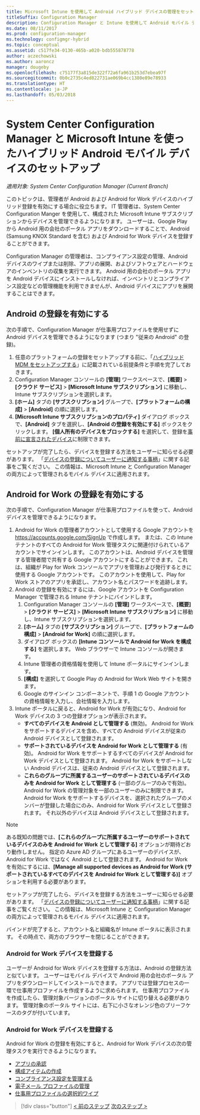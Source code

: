 ```yaml
---
title: Microsoft Intune を使用して Android ハイブリッド デバイスの管理をセットアップする
titleSuffix: Configuration Manager
description: Configuration Manager と Intune を使用して Android モバイル デバイスを管理できるように準備します。
ms.date: 08/11/2017
ms.prod: configuration-manager
ms.technology: configmgr-hybrid
ms.topic: conceptual
ms.assetid: c517fe34-0130-465b-a020-bdb555878778
author: aczechowski
ms.author: aaroncz
manager: dougeby
ms.openlocfilehash: c75177f3a815de322f72a6fa961b253d7ebea97f
ms.sourcegitcommit: 0b0c2735c4ed822731ae069b4cc1380e89e78933
ms.translationtype: HT
ms.contentlocale: ja-JP
ms.lasthandoff: 05/03/2018
---
```

# <a name="set-up-android-hybrid-device-management-with-system-center-configuration-manager-and-microsoft-intune"></a>System Center Configuration Manager と Microsoft Intune を使ったハイブリッド Android モバイル デバイスのセットアップ

*適用対象: System Center Configuration Manager (Current Branch)*

このトピックは、管理者が Android および Android for Work デバイスのハイブリッド登録を有効にする場合に役立ちます。 IT 管理者は、System Center Configuration Manger を使用して、構成された Microsoft Intune サブスクリプションからデバイスを管理できるようになります。 ユーザーは、Google Play から Android 用の会社のポータル アプリをダウンロードすることで、Android (Samsung KNOX Standard を含む) および Android for Work デバイスを登録することができます。

Configuration Manager の管理者は、コンプライアンス設定の管理、Android デバイスのワイプまたは削除、アプリの展開、およびソフトウェアとハードウェアのインベントリの収集を実行できます。 Android 用の会社のポータル アプリを Android デバイスにインストールしなければ、インベントリとコンプライアンス設定などの管理機能を利用できませんが、Android デバイスにアプリを展開することはできます。  

## <a name="enable-android-enrollment"></a>Android の登録を有効にする  
次の手順で、Configuration Manager が仕事用プロファイルを使用せずに Android デバイスを管理できるようになります (つまり "従来の Android" の登録)。

1. 任意のプラットフォームの登録をセットアップする前に、「[ハイブリッド MDM をセットアップする](setup-hybrid-mdm.md)」に記載されている前提条件と手順を完了しておきます。  
2. Configuration Manager コンソールの **[管理]** ワークスペースで、**[概要]** > **[クラウド サービス]** > **[Microsoft Intune サブスクリプション]** に移動し、Intune サブスクリプションを選択します。  
3. **[ホーム]** タブの **[サブスクリプション]** グループで、**[プラットフォームの構成]**  >  **[Android]** の順に選択します。  
4. **[Microsoft Intune サブスクリプションのプロパティ]** ダイアログ ボックスで、**[Android]** タブを選択し、**[Android の登録を有効にする]** ボックスをクリックします。 **[個人所有のデバイスをブロックする]** を選択して、登録を[事前に宣言されたデバイス](predeclare-devices-with-hardware-id.md)に制限できます。

 セットアップが完了したら、デバイスを登録する方法をユーザーに知らせる必要があります。 「[デバイスの登録についてユーザーに通知する事柄](https://docs.microsoft.com/intune/end-user-educate)」に関する記事をご覧ください。 この情報は、Microsoft Intune と Configuration Manager の両方によって管理されるモバイル デバイスに適用されます。

## <a name="enable-android-for-work-enrollment"></a>Android for Work の登録を有効にする
次の手順で、Configuration Manager が仕事用プロファイルを使って、Android デバイスを管理できるようになります。

1. Android for Work の管理者アカウントとして使用する Google アカウントを https://accounts.google.com/SignUp で作成します。 または、この Intune テナントのすべての Android for Work 管理タスクに関連付けられているアカウントでサインインします。 このアカウントは、Android デバイスを管理する管理者間で共有する Google アカウントにすることができます。 これは、組織が Play for Work コンソールでアプリを管理および発行するときに使用する Google アカウントです。 このアカウントを使用して、Play for Work ストアのアプリを承認し、アカウント名とパスワードを追跡します。
2. Android の登録を有効にするには、Google アカウントを Configuration Manager で管理される Intune テナントにバインドします。
   1. Configuration Manager コンソールの **[管理]** ワークスペースで、**[概要]** > **[クラウド サービス]** > **[Microsoft Intune サブスクリプション]** に移動し、Intune サブスクリプションを選択します。
   2. **[ホーム]** タブの **[サブスクリプション]** グループで、**[プラットフォームの構成]**  >  **[Android for Work]** の順に選択します。
   3. ダイアログ ボックスの **[Intune コンソールで Android for Work を構成する]** を選択します。 Web ブラウザーで Intune コンソールが開きます。
   4. Intune 管理者の資格情報を使用して Intune ポータルにサインインします。
   5. **[構成]** を選択して Google Play の Android for Work Web サイトを開きます。
   6. Google のサインイン コンポーネントで、手順 1 の Google アカウントの資格情報を入力し、会社情報を入力します。
3. Intune ポータルに戻ると、Android for Work が有効になり、Android for Work デバイスの 3 つの登録オプションが表示されます。
   - **すべてのデバイスを Android として管理する** (無効)。 Android for Work をサポートするデバイスを含め、すべての Android デバイスが従来の Android デバイスとして登録されます。
   - **サポートされているデバイスを Android for Work として管理する** (有効)。 Android for Work をサポートするすべてのデバイスが Android for Work デバイスとして登録されます。 Android for Work をサポートしない Android デバイスは、従来の Android デバイスとして登録されます。
   - **これらのグループに所属するユーザーのサポートされているデバイスのみを Android for Work として管理する** (一部のグループのみで有効)。 Android for Work の管理対象を一部のユーザーのみに制限できます。 Android for Work をサポートするデバイスを、選択されたグループのメンバーが登録した場合にのみ、Android for Work デバイスとして登録されます。 それ以外のデバイスは Android デバイスとして登録されます。

> [!NOTE]
> ある既知の問題では、**[これらのグループに所属するユーザーのサポートされているデバイスのみを Android for Work として管理する]** オプションが期待どおり動作しません。 指定の Azure AD グループにあるユーザーのデバイスが、Android for Work ではなく Android として登録されます。 Android for Work を有効にするには、**[Manage all supported devices as Android for Work (サポートされているすべてのデバイスを Android for Work として管理する)]** オプションを利用する必要があります。


セットアップが完了したら、デバイスを登録する方法をユーザーに知らせる必要があります。 「[デバイスの登録についてユーザーに通知する事柄](https://docs.microsoft.com/intune/end-user-educate)」に関する記事をご覧ください。 この情報は、Microsoft Intune と Configuration Manager の両方によって管理されるモバイル デバイスに適用されます。

バインドが完了すると、アカウント名と組織名が Intune ポータルに表示されます。 その時点で、両方のブラウザーを閉じることができます。

### <a name="enroll-an-android-for-work-device"></a>Android for Work デバイスを登録する
ユーザーが Android for Work デバイスを登録する方法は、Android の登録方法と似ています。 ユーザーはモバイル デバイスで Android 用の会社のポータル アプリをダウンロードしてインストールできます。 アプリでは登録プロセスの一環で仕事用プロファイルを作成するように求められます。 仕事用プロファイルを作成したら、管理対象バージョンのポータル サイトに切り替える必要があります。 管理対象のポータル サイトには、右下に小さなオレンジ色のブリーフケースのタグが付いています。

### <a name="manage-android-for-work-devices"></a>Android for Work デバイスを登録する
Android for Work の登録を有効にすると、Android for Work デバイスの次の管理タスクを実行できるようになります。
- [アプリの承認](/sccm/mdm/deploy-use/creating-android-applications#approve-and-deploy-android-for-work-apps)
- [構成アイテムの作成](/sccm/mdm/deploy-use/create-configuration-items-for-android-for-work-devices-managed-without-the-client)
- [コンプライアンス設定を管理する](/sccm/mdm/deploy-use/create-configuration-items-for-android-for-work-devices-managed-without-the-client)
- [電子メール プロファイルの管理](/sccm/mdm/deploy-use/create-exchange-activesync-profiles)
- [仕事用プロファイルの選択的ワイプ](/sccm/mdm/deploy-use/wipe-lock-reset-devices#selective-wipe)

> [!div class="button"]
[< 前のステップ](create-service-connection-point.md)  [次のステップ >](set-up-additional-management.md)
